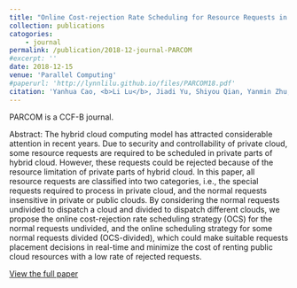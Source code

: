 ```yaml
---
title: "Online Cost-rejection Rate Scheduling for Resource Requests in Hybrid Clouds"
collection: publications
catogories: 
    - journal
permalink: /publication/2018-12-journal-PARCOM
#excerpt: ''
date: 2018-12-15
venue: 'Parallel Computing'
#paperurl: 'http://lynnlilu.github.io/files/PARCOM18.pdf'
citation: 'Yanhua Cao, <b>Li Lu</b>, Jiadi Yu, Shiyou Qian, Yanmin Zhu, Minglu Li. &quot;Online Cost-rejection Rate Scheduling for Resource Requests in Hybrid Clouds.&quot; <i>Parallel Computing</i>. 81(1). pp. 85-103. 2018. doi: 10.1016/j.parco.2018.12.003.'
---
```


PARCOM is a CCF-B journal.

Abstract: The hybrid cloud computing model has attracted considerable attention in recent years. Due to security and controllability of private cloud, some resource requests are required to be scheduled in private parts of hybrid cloud. However, these requests could be rejected because of the resource limitation of private parts of hybrid cloud. In this paper, all resource requests are classified into two categories, i.e., the special requests required to process in private cloud, and the normal requests insensitive in private or public clouds. By considering the normal requests undivided to dispatch a cloud and divided to dispatch different clouds, we propose the online cost-rejection rate scheduling strategy (OCS) for the normal requests undivided, and the online scheduling strategy for some normal requests divided (OCS-divided), which could make suitable requests placement decisions in real-time and minimize the cost of renting public cloud resources with a low rate of rejected requests.

[View the full paper](https://doi.org/10.1016/j.parco.2018.12.003)

